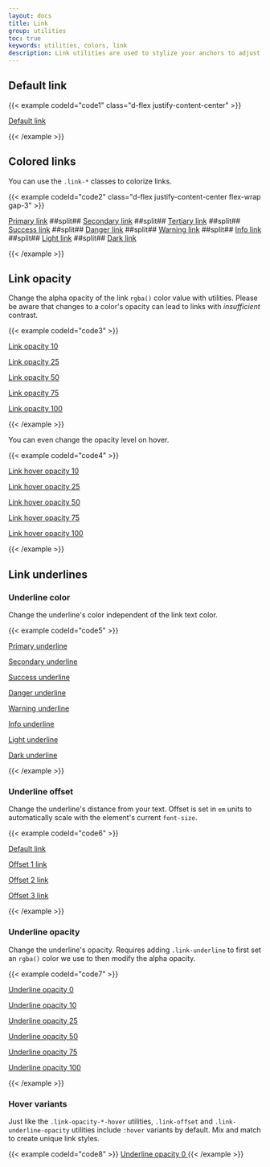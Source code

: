 ```yaml
---
layout: docs
title: Link
group: utilities
toc: true
keywords: utilities, colors, link
description: Link utilities are used to stylize your anchors to adjust their color, opacity, underline offset, underline color, and more.
---
```


## Default link
{{< example codeId="code1" class="d-flex justify-content-center" >}}

<a href="#">Default link</a>

{{< /example >}}

## Colored links
You can use the ```.link-*``` classes to colorize links.

{{< example codeId="code2" class="d-flex justify-content-center flex-wrap gap-3" >}}

<a href="#" class="link-primary">Primary link</a>
##split##
<a href="#" class="link-secondary">Secondary link</a>
##split##
<a href="#" class="link-tertiary">Tertiary link</a>
##split##
<a href="#" class="link-success">Success link</a>
##split##
<a href="#" class="link-danger">Danger link</a>
##split##
<a href="#" class="link-warning">Warning link</a>
##split##
<a href="#" class="link-info">Info link</a>
##split##
<a href="#" class="link-light">Light link</a>
##split##
<a href="#" class="link-dark">Dark link</a>

{{< /example >}}

## Link opacity

Change the alpha opacity of the link `rgba()` color value with utilities. Please be aware that changes to a 
color's opacity can lead to links with *insufficient* contrast.

{{< example codeId="code3" >}}
<p><a class="link-opacity-10" href="#">Link opacity 10</a></p>
<p><a class="link-opacity-25" href="#">Link opacity 25</a></p>
<p><a class="link-opacity-50" href="#">Link opacity 50</a></p>
<p><a class="link-opacity-75" href="#">Link opacity 75</a></p>
<p><a class="link-opacity-100" href="#">Link opacity 100</a></p>
{{< /example >}}

You can even change the opacity level on hover.

{{< example codeId="code4" >}}
<p><a class="link-opacity-10-hover" href="#">Link hover opacity 10</a></p>
<p><a class="link-opacity-25-hover" href="#">Link hover opacity 25</a></p>
<p><a class="link-opacity-50-hover" href="#">Link hover opacity 50</a></p>
<p><a class="link-opacity-75-hover" href="#">Link hover opacity 75</a></p>
<p><a class="link-opacity-100-hover" href="#">Link hover opacity 100</a></p>
{{< /example >}}

## Link underlines

### Underline color

Change the underline's color independent of the link text color.

{{< example codeId="code5" >}}
<p><a href="#" class="link-underline-primary">Primary underline</a></p>
<p><a href="#" class="link-underline-secondary">Secondary underline</a></p>
<p><a href="#" class="link-underline-success">Success underline</a></p>
<p><a href="#" class="link-underline-danger">Danger underline</a></p>
<p><a href="#" class="link-underline-warning">Warning underline</a></p>
<p><a href="#" class="link-underline-info">Info underline</a></p>
<p><a href="#" class="link-underline-light">Light underline</a></p>
<p><a href="#" class="link-underline-dark">Dark underline</a></p>
{{< /example >}}

### Underline offset

Change the underline's distance from your text. Offset is set in `em` units to automatically scale with the element's current `font-size`.

{{< example codeId="code6" >}}
<p><a href="#">Default link</a></p>
<p><a class="link-offset-1" href="#">Offset 1 link</a></p>
<p><a class="link-offset-2" href="#">Offset 2 link</a></p>
<p><a class="link-offset-3" href="#">Offset 3 link</a></p>
{{< /example >}}

### Underline opacity

Change the underline's opacity. Requires adding `.link-underline` to first set an `rgba()` color we use to then modify the alpha opacity.

{{< example codeId="code7" >}}
<p><a class="link-offset-2 link-underline link-underline-opacity-0" href="#">Underline opacity 0</a></p>
<p><a class="link-offset-2 link-underline link-underline-opacity-10" href="#">Underline opacity 10</a></p>
<p><a class="link-offset-2 link-underline link-underline-opacity-25" href="#">Underline opacity 25</a></p>
<p><a class="link-offset-2 link-underline link-underline-opacity-50" href="#">Underline opacity 50</a></p>
<p><a class="link-offset-2 link-underline link-underline-opacity-75" href="#">Underline opacity 75</a></p>
<p><a class="link-offset-2 link-underline link-underline-opacity-100" href="#">Underline opacity 100</a></p>
{{< /example >}}

### Hover variants

Just like the `.link-opacity-*-hover` utilities, `.link-offset` and `.link-underline-opacity` utilities include `:hover` variants by default. Mix and match to create unique link styles.

{{< example codeId="code8" >}}
<a class="link-offset-2 link-offset-3-hover link-underline link-underline-opacity-0 link-underline-opacity-75-hover" href="#">
  Underline opacity 0
</a>
{{< /example >}}
